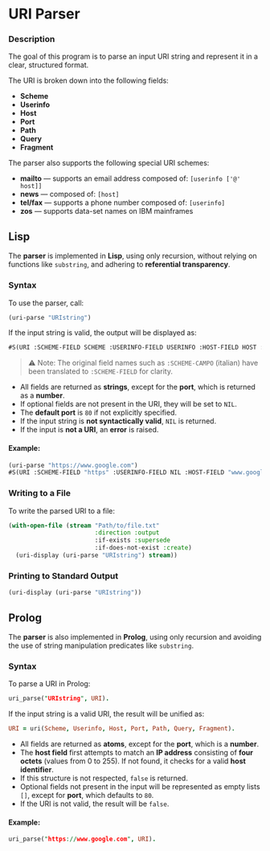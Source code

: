 # URI Parser
### Description
The goal of this program is to parse an input URI string and represent it in a clear, structured format.

The URI is broken down into the following fields:
- **Scheme**
- **Userinfo**
- **Host**
- **Port**
- **Path**
- **Query**
- **Fragment**

The parser also supports the following special URI schemes:
- **mailto** — supports an email address composed of: `[userinfo ['@' host]]`
- **news** — composed of: `[host]`
- **tel/fax** — supports a phone number composed of: `[userinfo]`
- **zos** — supports data-set names on IBM mainframes


## Lisp
The **parser** is implemented in **Lisp**, using only recursion, without relying on functions like `substring`, and adhering to **referential transparency**.

### Syntax
To use the parser, call:
```lisp
(uri-parse "URIstring")
```

If the input string is valid, the output will be displayed as:
```lisp
#S(URI :SCHEME-FIELD SCHEME :USERINFO-FIELD USERINFO :HOST-FIELD HOST :PORT-FIELD PORT :PATH-FIELD PATH :QUERY-FIELD QUERY :FRAGMENT-FIELD FRAGMENT)
```


> ⚠️ Note: The original field names such as `:SCHEME-CAMPO` (italian) have been translated to `:SCHEME-FIELD` for clarity.

- All fields are returned as **strings**, except for the **port**, which is returned as a **number**.
- If optional fields are not present in the URI, they will be set to `NIL`.
- The **default port** is `80` if not explicitly specified.
- If the input string is **not syntactically valid**, `NIL` is returned.
- If the input is **not a URI**, an **error** is raised.

#### Example:
```lisp
(uri-parse "https://www.google.com")
#S(URI :SCHEME-FIELD "https" :USERINFO-FIELD NIL :HOST-FIELD "www.google.com" :PORT-FIELD 80 :PATH-FIELD NIL :QUERY-FIELD NIL :FRAGMENT-FIELD NIL)
```

### Writing to a File
To write the parsed URI to a file:
```lisp
(with-open-file (stream "Path/to/file.txt"
                        :direction :output
                        :if-exists :supersede
                        :if-does-not-exist :create)
  (uri-display (uri-parse "URIstring") stream))
```

### Printing to Standard Output
```lisp
(uri-display (uri-parse "URIstring"))
```


## Prolog
The **parser** is also implemented in **Prolog**, using only recursion and avoiding the use of string manipulation predicates like `substring`.

### Syntax
To parse a URI in Prolog:
```prolog
uri_parse("URIstring", URI).
```

If the input string is a valid URI, the result will be unified as:
```prolog
URI = uri(Scheme, Userinfo, Host, Port, Path, Query, Fragment).
```

- All fields are returned as **atoms**, except for the **port**, which is a **number**.
- The **host field** first attempts to match an **IP address** consisting of **four octets** (values from 0 to 255). If not found, it checks for a valid **host identifier**.
- If this structure is not respected, `false` is returned.
- Optional fields not present in the input will be represented as empty lists `[]`, except for **port**, which defaults to `80`.
- If the URI is not valid, the result will be `false`.

#### Example:
```prolog
uri_parse("https://www.google.com", URI).
```
